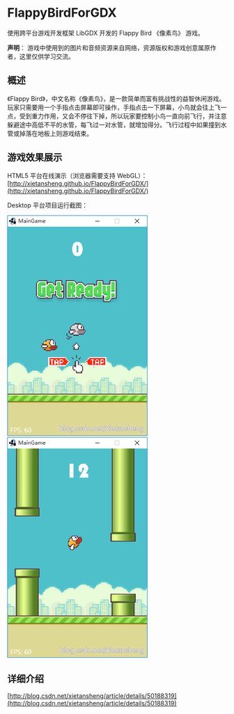 # FlappyBirdForGDX
使用跨平台游戏开发框架 LibGDX 开发的 Flappy Bird 《像素鸟》 游戏。


**声明**： 游戏中使用到的图片和音频资源来自网络，资源版权和游戏创意属原作者，这里仅供学习交流。


## 概述

《Flappy Bird》，中文名称《像素鸟》，是一款简单而富有挑战性的益智休闲游戏。玩家只需要用一个手指点击屏幕即可操作，手指点击一下屏幕，小鸟就会往上飞一点，受到重力作用，又会不停往下掉，所以玩家要控制小鸟一直向前飞行，并注意躲避途中高低不平的水管，每飞过一对水管，就增加得分。飞行过程中如果撞到水管或掉落在地板上则游戏结束。


## 游戏效果展示

HTML5 平台在线演示（浏览器需要支持 WebGL）： [http://xietansheng.github.io/FlappyBirdForGDX/](http://xietansheng.github.io/FlappyBirdForGDX/)

Desktop 平台项目运行截图：

![sy_flappybird_01.png](sy_flappybird_01.png) ![sy_flappybird_02.png](sy_flappybird_02.png)

## 详细介绍

[http://blog.csdn.net/xietansheng/article/details/50188319](http://blog.csdn.net/xietansheng/article/details/50188319)













